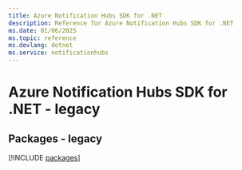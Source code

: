 ```yaml
---
title: Azure Notification Hubs SDK for .NET
description: Reference for Azure Notification Hubs SDK for .NET
ms.date: 01/06/2025
ms.topic: reference
ms.devlang: dotnet
ms.service: notificationhubs
---
```

# Azure Notification Hubs SDK for .NET - legacy
## Packages - legacy
[!INCLUDE [packages](notification-hubs-index.md)]